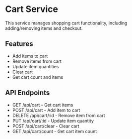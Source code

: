 # Cart Service

This service manages shopping cart functionality, including adding/removing items and checkout.

## Features
- Add items to cart
- Remove items from cart
- Update item quantities
- Clear cart
- Get cart count and items

## API Endpoints
- GET /api/cart - Get cart items
- POST /api/cart - Add item to cart
- DELETE /api/cart/:id - Remove item from cart
- PUT /api/cart/:id - Update item quantity
- POST /api/cart/clear - Clear cart
- GET /api/cart/count - Get cart item count
